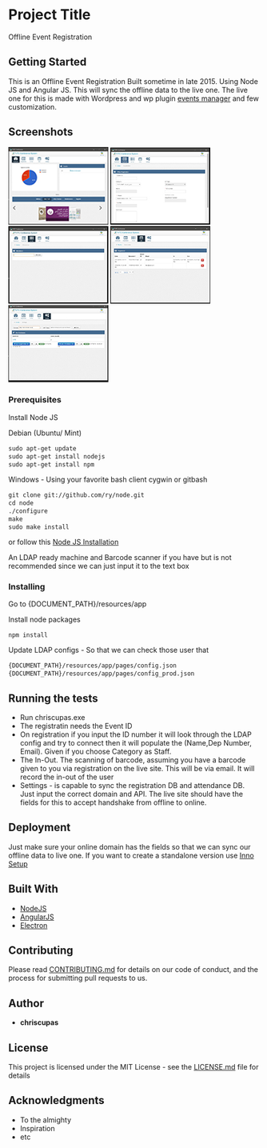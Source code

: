 # Project Title

Offline Event Registration

## Getting Started

This is an Offline Event Registration Built sometime in late 2015. Using Node JS and Angular JS. This will sync the offline data to the live one. 
The live one for this is made with Wordpress and wp plugin [events manager](https://wordpress.org/plugins/events-manager/) and few customization.

## Screenshots
![Dashboard](/1.JPG?raw=true "Dashboard")
![Registration Page](/2.JPG?raw=true "Registration Page")
![Attendance Page, barcode ready](/3.JPG?raw=true "Attendance Page, barcode ready")
![Registration lists](/4.JPG?raw=true "Registration lists")
![Settings page](/5.JPG?raw=true "Settings page")

### Prerequisites

Install Node JS

Debian (Ubuntu/ Mint)
```
sudo apt-get update
sudo apt-get install nodejs
sudo apt-get install npm
```

Windows - Using your favorite bash client cygwin or gitbash
```
git clone git://github.com/ry/node.git
cd node
./configure
make
sudo make install
```
or follow this [Node JS Installation](http://blog.teamtreehouse.com/install-node-js-npm-windows)

An LDAP ready machine
and Barcode scanner if you have but is not recommended since we can just input it to the text box

### Installing

Go to {DOCUMENT_PATH}/resources/app

Install node packages

```
npm install
```

Update LDAP configs - So that we can check those user that
```
{DOCUMENT_PATH}/resources/app/pages/config.json
{DOCUMENT_PATH}/resources/app/pages/config_prod.json
```

## Running the tests

* Run chriscupas.exe
* The registratin needs the Event ID
* On registration if you input the ID number it will look through the LDAP config and try to connect then it will populate the (Name,Dep Number, Email). Given if you choose Category as Staff.
* The In-Out. The scanning of barcode, assuming you have a barcode given to you via registration on the live site. This will be via email.
	It will record the in-out of the user
* Settings - is capable to sync the registration DB and attendance DB. Just input the correct domain and API. The live site should have the fields for this to accept handshake from offline to online.


## Deployment

Just make sure your online domain has the fields so that we can sync our offline data to live one.
If you want to create a standalone version use [Inno Setup](http://www.jrsoftware.org/isinfo.php)

## Built With

* [NodeJS](https://nodejs.org/en/)
* [AngularJS](https://angularjs.org/)
* [Electron](https://electron.atom.io/)

## Contributing

Please read [CONTRIBUTING.md](https://github.com/chriscupas/Offline-Events-Registration/blob/master/CONTRIBUTING.md) for details on our code of conduct, and the process for submitting pull requests to us.


## Author

* **chriscupas**


## License

This project is licensed under the MIT License - see the [LICENSE.md](LICENSE.md) file for details

## Acknowledgments

* To the almighty
* Inspiration
* etc

